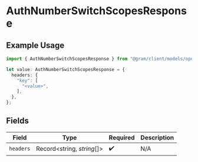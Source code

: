 # AuthNumberSwitchScopesResponse

## Example Usage

```typescript
import { AuthNumberSwitchScopesResponse } from "@gram/client/models/operations";

let value: AuthNumberSwitchScopesResponse = {
  headers: {
    "key": [
      "<value>",
    ],
  },
};
```

## Fields

| Field                      | Type                       | Required                   | Description                |
| -------------------------- | -------------------------- | -------------------------- | -------------------------- |
| `headers`                  | Record<string, *string*[]> | :heavy_check_mark:         | N/A                        |